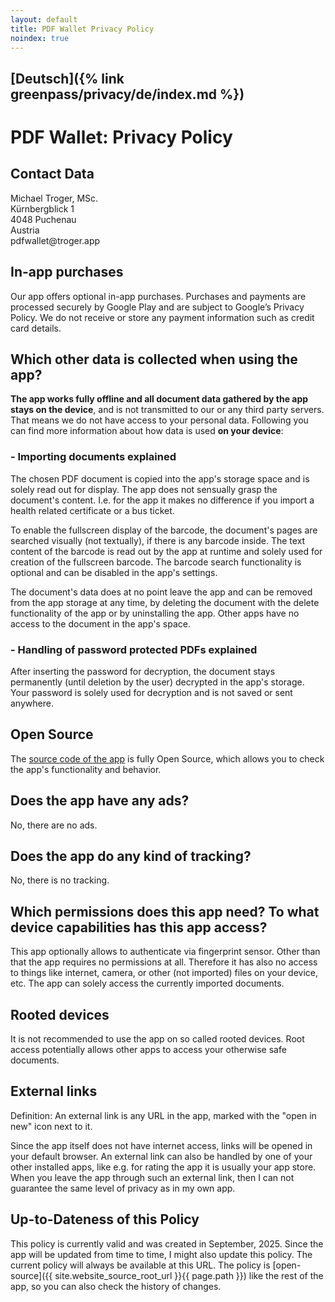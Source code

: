 ```yaml
---
layout: default
title: PDF Wallet Privacy Policy
noindex: true
---
```

## [Deutsch]({% link greenpass/privacy/de/index.md %})
# PDF Wallet: Privacy Policy

## Contact Data
Michael Troger, MSc.  
Kürnbergblick 1   
4048 Puchenau  
Austria  
&#112;&#100;&#102;&#119;&#97;&#108;&#108;&#101;&#116;&#64;&#116;&#114;&#111;&#103;&#101;&#114;&#46;&#97;&#112;&#112;

## In-app purchases
Our app offers optional in-app purchases. Purchases and payments are processed securely by Google Play and are subject to Google’s Privacy Policy. We do not receive or store any payment information such as credit card details.

## Which other data is collected when using the app?
**The app works fully offline and all document data gathered by the app stays on the device**, and is not transmitted to our or any third party servers.
That means we do not have access to your personal data.
Following you can find more information about how data is used **on your device**:

### - Importing documents explained
The chosen PDF document is copied into the app's storage space and is solely read out for display.
The app does not sensually grasp the document's content. 
I.e. for the app it makes no difference if you import a health related certificate or a bus ticket.

To enable the fullscreen display of the barcode, the document's pages are searched visually (not textually), if there is any barcode inside.
The text content of the barcode is read out by the app at runtime and solely used for creation of the fullscreen barcode.
The barcode search functionality is optional and can be disabled in the app's settings.

The document's data does at no point leave the app and can be removed from the app storage at any time, 
by deleting the document with the delete functionality of the app or by uninstalling the app.
Other apps have no access to the document in the app's space.
  
### - Handling of password protected PDFs explained
After inserting the password for decryption, the document stays permanently (until deletion by the user) decrypted in the app's storage.
Your password is solely used for decryption and is not saved or sent anywhere.
  
## Open Source
The [source code of the app](https://github.com/michaeltroger/pdfwallet-android) is fully Open Source, which allows you to check the app's functionality and behavior.

## Does the app have any ads?
No, there are no ads.

## Does the app do any kind of tracking?
No, there is no tracking.
  
## Which permissions does this app need? To what device capabilities has this app access?
This app optionally allows to authenticate via fingerprint sensor. Other than that the app requires no permissions at all.
Therefore it has also no access to things like internet, camera, or other (not imported) files on your device, etc.
The app can solely access the currently imported documents.

## Rooted devices
It is not recommended to use the app on so called rooted devices. Root access potentially allows other apps to access your otherwise safe documents.

## External links
Definition: An external link is any URL in the app, marked with the "open in new" icon next to it.

Since the app itself does not have internet access, links will be opened in your default browser.
An external link can also be handled by one of your other installed apps, like e.g. for rating the app it is usually your app store.
When you leave the app through such an external link, then I can not guarantee the same level of privacy as in my own app. 

## Up-to-Dateness of this Policy
This policy is currently valid and was created in September, 2025. Since the app will be updated from time to time, I might also update this policy.
The current policy will always be available at this URL. The policy is [open-source]({{ site.website_source_root_url }}{{ page.path }}) like the rest of the app, so you can also check the history of changes.

